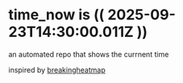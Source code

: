 # time_now is (( 2025-09-23T14:30:00.011Z ))

an automated repo that shows the currnent time

inspired by [breakingheatmap](https://github.com/breakingheatmap/breakingheatmap)
